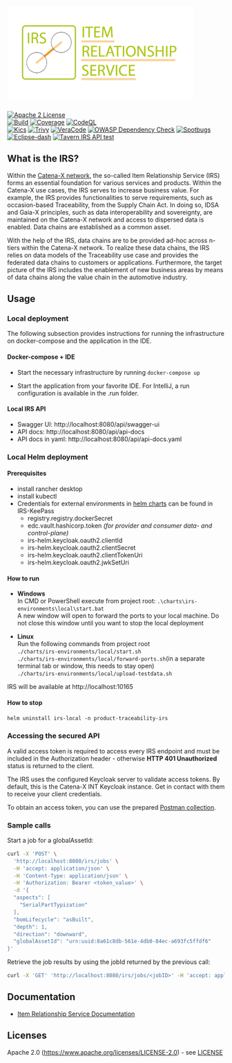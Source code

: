 # ![Item Relationship Service (IRS)](logo.png)

[![Apache 2 License](https://img.shields.io/badge/License-Apache_2.0-blue.svg)](https://github.com/eclipse-tractusx/item-relationship-service/blob/main/LICENSE)  
[![Build](https://github.com/eclipse-tractusx/item-relationship-service/actions/workflows/irs-build.yml/badge.svg)](https://github.com/eclipse-tractusx/item-relationship-service/actions/workflows/irs-build.yml)
[![Coverage](https://sonarcloud.io/api/project_badges/measure?project=eclipse-tractusx_item-relationship-service&metric=coverage)](https://sonarcloud.io/summary/new_code?id=eclipse-tractusx_item-relationship-service)
[![CodeQL](https://github.com/eclipse-tractusx/item-relationship-service/actions/workflows/codeql.yml/badge.svg)](https://github.com/eclipse-tractusx/item-relationship-service/actions/workflows/codeql.yml)  
[![Kics](https://github.com/eclipse-tractusx/item-relationship-service/actions/workflows/kics.yml/badge.svg)](https://github.com/eclipse-tractusx/item-relationship-service/actions/workflows/kics.yml)
[![Trivy](https://github.com/eclipse-tractusx/item-relationship-service/actions/workflows/trivy.yml/badge.svg)](https://github.com/eclipse-tractusx/item-relationship-service/actions/workflows/trivy.yml)
[![VeraCode](https://github.com/eclipse-tractusx/item-relationship-service/actions/workflows/veracode.yaml/badge.svg)](https://github.com/eclipse-tractusx/item-relationship-service/actions/workflows/veracode.yaml)
[![OWASP Dependency Check](https://github.com/eclipse-tractusx/item-relationship-service/actions/workflows/owasp.yml/badge.svg)](https://github.com/eclipse-tractusx/item-relationship-service/actions/workflows/owasp.yml)
[![Spotbugs](https://github.com/eclipse-tractusx/item-relationship-service/actions/workflows/spotbugs.yml/badge.svg)](https://github.com/eclipse-tractusx/item-relationship-service/actions/workflows/spotbugs.yml)
[![Eclipse-dash](https://github.com/eclipse-tractusx/item-relationship-service/actions/workflows/eclipse-dash.yml/badge.svg)](https://github.com/eclipse-tractusx/item-relationship-service/actions/workflows/eclipse-dash.yml)
[![Tavern IRS API test](https://github.com/catenax-ng/tx-item-relationship-service/actions/workflows/tavern.yml/badge.svg)](https://github.com/catenax-ng/tx-item-relationship-service/actions/workflows/tavern.yml)   

## What is the IRS?

Within the [Catena-X network](https://catena-x.net/), the so-called Item Relationship Service (IRS) forms an essential 
foundation for various services and products. Within the Catena-X use cases, the IRS serves to increase business value.
For example, the IRS provides functionalities to serve requirements, such as occasion-based Traceability, 
from the Supply Chain Act. In doing so, IDSA and Gaia-X principles, such as data interoperability and sovereignty, are 
maintained on the Catena-X network and access to dispersed data is enabled. Data chains are established as a common asset.

With the help of the IRS, data chains are to be provided ad-hoc across n-tiers within the Catena-X network. 
To realize these data chains, the IRS relies on data models of the Traceability use case and provides the federated 
data chains to customers or applications. Furthermore, the target picture of the IRS includes the enablement of new 
business areas by means of data chains along the value chain in the automotive industry.

## Usage

### Local deployment

The following subsection provides instructions for running the infrastructure on docker-compose and the application in the IDE.

#### Docker-compose + IDE

* Start the necessary infrastructure by running `docker-compose up`

* Start the application from your favorite IDE. For IntelliJ, a run configuration is available in the .run folder.

#### Local IRS API

- Swagger UI: http://localhost:8080/api/swagger-ui
- API docs: http://localhost:8080/api/api-docs
- API docs in yaml:  http://localhost:8080/api/api-docs.yaml

### Local Helm deployment

#### Prerequisites

- install rancher desktop
- install kubectl
- Credentials for external environments in [helm charts](charts/irs-environments/local/values.yaml) can be found in
  IRS-KeePass
  - registry.registry.dockerSecret
  - edc.vault.hashicorp.token _(for provider and consumer data- and control-plane)_
  - irs-helm.keycloak.oauth2.clientId
  - irs-helm.keycloak.oauth2.clientSecret
  - irs-helm.keycloak.oauth2.clientTokenUri
  - irs-helm.keycloak.oauth2.jwkSetUri

#### How to run

- **Windows**  
  In CMD or PowerShell execute from project root: `.\charts\irs-environments\local\start.bat`  
  A new window will open to forward the ports to your local machine.
  Do not close this window until you want to stop the local deployment

- **Linux**  
  Run the following commands from project root  
  `./charts/irs-environments/local/start.sh`  
  `./charts/irs-environments/local/forward-ports.sh`(in a separate terminal tab or window, this needs to stay open)  
  `./charts/irs-environments/local/upload-testdata.sh`

IRS will be available at http://localhost:10165

#### How to stop

`helm uninstall irs-local -n product-traceability-irs`

### Accessing the secured API

A valid access token is required to access every IRS endpoint and must be included in the Authorization header -
otherwise **HTTP 401 Unauthorized** status is returned to the client.

The IRS uses the configured Keycloak server to validate access tokens. By default, this is the Catena-X INT Keycloak
instance. Get in contact with them to receive your client credentials.

To obtain an access token, you can use the
prepared [Postman collection](./testing/IRS%20DEMO%20Collection.postman_collection.json).

### Sample calls

Start a job for a globalAssetId:

```bash
curl -X 'POST' \
  'http://localhost:8080/irs/jobs' \
  -H 'accept: application/json' \
  -H 'Content-Type: application/json' \
  -H 'Authorization: Bearer <token_value>' \
  -d '{
  "aspects": [
    "SerialPartTypization"
  ],
  "bomLifecycle": "asBuilt",
  "depth": 1,
  "direction": "downward",
  "globalAssetId": "urn:uuid:8a61c8db-561e-4db0-84ec-a693fc5ffdf6"
}'
```

Retrieve the job results by using the jobId returned by the previous call:
```bash
curl -X 'GET' 'http://localhost:8080/irs/jobs/<jobID>' -H 'accept: application/json' -H 'Authorization: Bearer <token_value>'
```

## Documentation

- [Item Relationship Service Documentation](https://eclipse-tractusx.github.io/item-relationship-service/docs/)

## Licenses

Apache 2.0 (https://www.apache.org/licenses/LICENSE-2.0) - see [LICENSE](./LICENSE)

